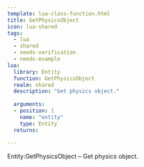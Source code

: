 ```yaml
---
template: lua-class-function.html
title: GetPhysicsObject
icon: lua-shared
tags:
  - lua
  - shared
  - needs-verification
  - needs-example
lua:
  library: Entity
  function: GetPhysicsObject
  realm: shared
  description: "Get physics object."
  
  arguments:
  - position: 1
    name: "entity"
    type: Entity
  returns:
    
---
```


<div class="lua__search__keywords">
Entity:GetPhysicsObject &#x2013; Get physics object.
</div>
